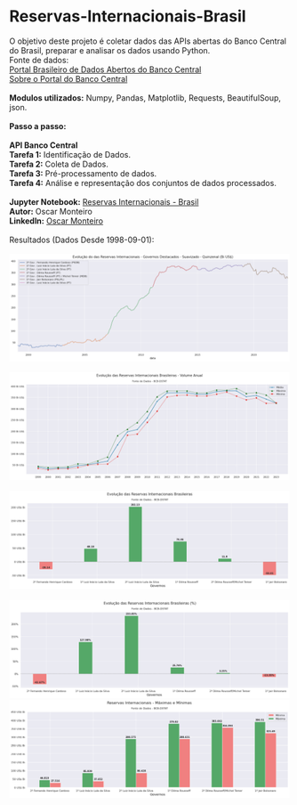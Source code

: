 # Reservas-Internacionais-Brasil
O objetivo deste projeto é coletar dados das APIs abertas do Banco Central do Brasil, preparar e analisar os dados usando Python.
<br>
Fonte de dados:
<br>
[Portal Brasileiro de Dados Abertos do Banco Central](https://www3.bcb.gov.br/sgspub/localizarseries/localizarSeries.do?method=prepararTelaLocalizarSeries)
<br>
[Sobre o Portal do Banco Central](https://dadosabertos.bcb.gov.br/pages/sobre-o-portal)
<br>
<br>
<b>Modulos utilizados:</b> Numpy, Pandas, Matplotlib, Requests, BeautifulSoup, json.
<br>
<br>
<b>Passo a passo:</b>  
<br>
**API Banco Central**
<br>
<b>Tarefa 1:</b> Identificação de Dados.
<br>
<b>Tarefa 2:</b> Coleta de Dados.
<br>
<b>Tarefa 3:</b> Pré-processamento de dados.
<br>
<b>Tarefa 4:</b> Análise e representação dos conjuntos de dados processados.
<br>
<br>
<b>Jupyter Notebook:</b> [Reservas Internacionais - Brasil](https://github.com/MonteiroOscar98/Divida-Externa-Brasil/blob/main/D%C3%ADvida_Externa_Brasil.ipynb)
<br>
<b>Autor:</b> Oscar Monteiro
<br>
<b>LinkedIn:</b> [Oscar Monteiro](https://www.linkedin.com/in/oscarmonteiro98/)
<br>
<br>
Resultados (Dados Desde 1998-09-01):
<br>
<br>
![1](https://github.com/MonteiroOscar98/Reservas-Internacionais-Brasil/blob/main/README_files/1.png)
<br>
<br>
![2](https://github.com/MonteiroOscar98/Reservas-Internacionais-Brasil/blob/main/README_files/2.png)
<br>
<br>
![3](https://github.com/MonteiroOscar98/Reservas-Internacionais-Brasil/blob/main/README_files/3.png)
<br>
<br>
![4](https://github.com/MonteiroOscar98/Reservas-Internacionais-Brasil/blob/main/README_files/4.png)
<br>
![5](https://github.com/MonteiroOscar98/Reservas-Internacionais-Brasil/blob/main/README_files/5.png)
